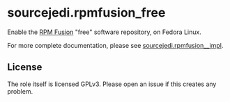 # sourcejedi.rpmfusion_free #

Enable the [RPM Fusion](https://rpmfusion.org/) "free" software repository, on Fedora Linux.

For more complete documentation, please see [sourcejedi.rpmfusion__impl][role_rpmfusion__impl].

[rpmfusion]: https://rpmfusion.org/
[role_rpmfusion__impl]: https://github.com/sourcejedi/ansible-rpmfusion__impl


## License

The role itself is licensed GPLv3.  Please open an issue if this creates any problem.


